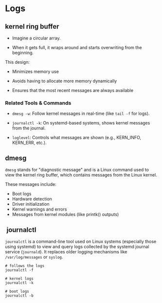 # Logs

## kernel ring buffer

- Imagine a circular array.

- When it gets full, it wraps around and starts overwriting from the beginning.

This design:

- Minimizes memory use

- Avoids having to allocate more memory dynamically

- Ensures that the most recent messages are always available

### Related Tools & Commands

- `dmesg -w`: Follow kernel messages in real-time (like `tail -f` for logs).

- `journalctl -k`: On systemd-based systems, shows kernel messages from the journal.

- `loglevel`: Controls what messages are shown (e.g., KERN_INFO, KERN_ERR, etc.).

## dmesg

`dmesg` stands for "diagnostic message" and is a Linux command used to view the kernel ring buffer, which contains messages from the Linux kernel.

These messages include:

- Boot logs
- Hardware detection
- Driver initialization
- Kernel warnings and errors
- Messages from kernel modules (like printk() outputs)

## ‌ journalctl

`journalctl` is a command-line tool used on Linux systems (especially those using systemd) to view and query logs collected by the systemd journal service (`journald`). It replaces older logging mechanisms like `/var/log/messages` or `syslog`.

```terminal
# follows the logs
journalctl -f

# kernel logs
journalctl -k

# boot logs
journalctl -b
```
